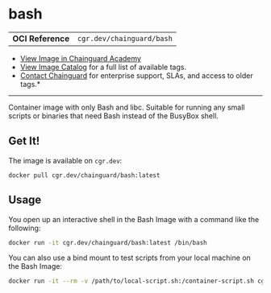 <!--monopod:start-->
# bash
| | |
| - | - |
| **OCI Reference** | `cgr.dev/chainguard/bash` |


* [View Image in Chainguard Academy](https://edu.chainguard.dev/chainguard/chainguard-images/reference/bash/overview/)
* [View Image Catalog](https://console.enforce.dev/images/catalog) for a full list of available tags.
* [Contact Chainguard](https://www.chainguard.dev/chainguard-images) for enterprise support, SLAs, and access to older tags.*

---
<!--monopod:end-->

<!--overview:start-->
Container image with only Bash and libc. Suitable for running any small scripts or binaries that need Bash instead of the BusyBox shell.
<!--overview:end-->

<!--getting:start-->
## Get It!
The image is available on `cgr.dev`:

```
docker pull cgr.dev/chainguard/bash:latest
```
<!--getting:end-->

<!--body:start-->
## Usage

You open up an interactive shell in the Bash Image with a command like the following:

```sh
docker run -it cgr.dev/chainguard/bash:latest /bin/bash
```

You can also use a bind mount to test scripts from your local machine on the Bash Image:

```sh
docker run -it --rm -v /path/to/local-script.sh:/container-script.sh cgr.dev/chainguard/bash:latest /container-script.sh
```
<!--body:end-->
